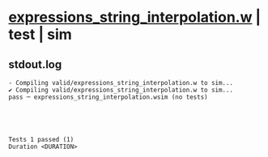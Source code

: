 # [expressions_string_interpolation.w](../../../../examples/tests/valid/expressions_string_interpolation.w) | test | sim

## stdout.log
```log
- Compiling valid/expressions_string_interpolation.w to sim...
✔ Compiling valid/expressions_string_interpolation.w to sim...
pass ─ expressions_string_interpolation.wsim (no tests)
 




Tests 1 passed (1) 
Duration <DURATION>

```

